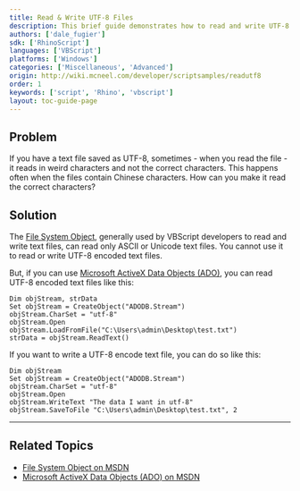 ```yaml
---
title: Read & Write UTF-8 Files
description: This brief guide demonstrates how to read and write UTF-8 encoded text files using VBScript.
authors: ['dale_fugier']
sdk: ['RhinoScript']
languages: ['VBScript']
platforms: ['Windows']
categories: ['Miscellaneous', 'Advanced']
origin: http://wiki.mcneel.com/developer/scriptsamples/readutf8
order: 1
keywords: ['script', 'Rhino', 'vbscript']
layout: toc-guide-page
---
```


 
## Problem

If you have a text file saved as UTF-8, sometimes - when you read the file - it reads in weird characters and not the correct characters.  This happens often when the files contain Chinese characters.  How can you make it read the correct characters?


## Solution

The [File System Object](http://msdn.microsoft.com/en-us/library/aa242706(v=vs.60).aspx), generally used by VBScript developers to read and write text files, can read only ASCII or Unicode text files. You cannot use it to read or write UTF-8 encoded text files.

But, if you can use [Microsoft ActiveX Data Objects (ADO)](http://msdn.microsoft.com/en-us/library/windows/desktop/ms676526%28v=vs.85%29.aspx), you can read UTF-8 encoded text files like this:

```vbnet
Dim objStream, strData
Set objStream = CreateObject("ADODB.Stream")
objStream.CharSet = "utf-8"
objStream.Open
objStream.LoadFromFile("C:\Users\admin\Desktop\test.txt")
strData = objStream.ReadText()
```

If you want to write a UTF-8 encode text file, you can do so like this:

```vbnet
Dim objStream
Set objStream = CreateObject("ADODB.Stream")
objStream.CharSet = "utf-8"
objStream.Open
objStream.WriteText "The data I want in utf-8"
objStream.SaveToFile "C:\Users\admin\Desktop\test.txt", 2
```

---

## Related Topics

- [File System Object on MSDN](http://msdn.microsoft.com/en-us/library/aa242706(v=vs.60).aspx)
- [Microsoft ActiveX Data Objects (ADO) on MSDN](http://msdn.microsoft.com/en-us/library/windows/desktop/ms676526%28v=vs.85%29.aspx)
